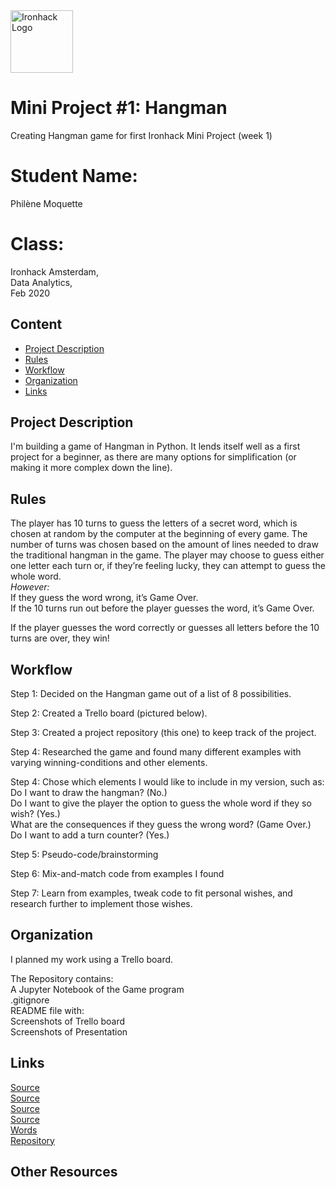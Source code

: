 <img src="https://bit.ly/2VnXWr2" alt="Ironhack Logo" width="100"/>


# Mini Project #1: Hangman
Creating Hangman game for first Ironhack Mini Project (week 1)

# Student Name:
Philène Moquette

# Class:
Ironhack Amsterdam,<br/>
Data Analytics,<br/>
Feb 2020

## Content
- [Project Description](#project-description)
- [Rules](#rules)
- [Workflow](#workflow)
- [Organization](#organization)
- [Links](#links)

## Project Description
I'm building a game of Hangman in Python. It lends itself well as a first project for a beginner, as there are many options for simplification (or making it more complex down the line). 

## Rules
The player has 10 turns to guess the letters of a secret word, which is chosen at random by the computer at the beginning of every game. The number of turns was chosen based on the amount of lines needed to draw the traditional hangman in the game. 
The player may choose to guess either one letter each turn or, if they’re feeling lucky, they can attempt to guess the whole word.<br/>
*However:*<br/>
If they guess the word wrong, it’s Game Over.<br/>
If the 10 turns run out before the player guesses the word, it’s Game Over.<br/> 

If the player guesses the word correctly or guesses all letters before the 10 turns are over, they win!


## Workflow
Step 1: 
Decided on the Hangman game out of a list of 8 possibilities. 

Step 2: 
Created a Trello board (pictured below).

Step 3:
Created a project repository (this one) to keep track of the project. 

Step 4: 
Researched the game and found many different examples with varying winning-conditions and other elements. 

Step 4:
Chose which elements I would like to include in my version, such as:<br/> 
Do I want to draw the hangman? (No.)<br/> 
Do I want to give the player the option to guess the whole word if they so wish? (Yes.)<br/> 
What are the consequences if they guess the wrong word? (Game Over.)<br/> 
Do I want to add a turn counter? (Yes.)<br/>

Step 5:
Pseudo-code/brainstorming

Step 6:
Mix-and-match code from examples I found

Step 7:
Learn from examples, tweak code to fit personal wishes, and research further to implement those wishes. 

## Organization
I planned my work using a Trello board. 

The Repository contains:<br/>
A Jupyter Notebook of the Game program<br/>
.gitignore<br/>
README file with:<br/>
  Screenshots of Trello board<br/>
  Screenshots of Presentation<br/>

## Links

[Source](https://www.youtube.com/watch?time_continue=44&v=5aAkDVXxNhk&feature=emb_logo)<br/> 
[Source](https://www.pythonforbeginners.com/code-snippets-source-code/game-hangman)<br/> 
[Source](https://stackoverflow.com/questions/34089537/python-how-to-check-if-user-input-is-a-string)<br/> 
[Source](https://stackoverflow.com/questions/4288973/whats-the-difference-between-s-and-d-in-python-string-formatting)<br/> 
[Words](https://www.hangmanwords.com/words)<br/> 
[Repository](https://github.com/PMoquette/Mini_Project_1/)<br/> 

## Other Resources


  
